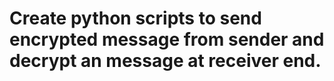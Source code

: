 # Create python scripts to send encrypted message from sender and decrypt an message at receiver end.